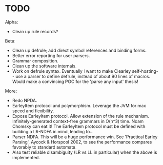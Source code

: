 # TODO

Alpha:

* Clean up rule records?

Beta: 

* Clean up defrule; add direct symbol references and binding forms.
* Better error reporting for user parsers.
* Grammar composition.
* Clean up the software internals.
* Work on defrule syntax. Eventually I want to make Clearley self-hosting--
use a parser to define defrule, instead of about 90 lines of macros.
Would make a convincing POC for the 'parse any input' thesis!

More:

* Redo NPDA.
* EarleyItem protocol and polymorphism.
Leverage the JVM for max speed and flexibility.
* Expose EarleyItem protocol. Allow extension of the rule mechanism.
Infinitely-generated context-free grammars in O(n^3) time. Noam Chomsky can eat it!
The EarleyItem protocol must be defined with building a LR-NDFA in mind, leading to...
* Parser NDFA. This will be a huge performance win. See 'Practical Earley Parsing',
Aycock & Horspool 2002, to see the performance compares favorably to standard automata.
* Also test reliable disambiguity (LR vs LL in particular) when the above is implemented.
